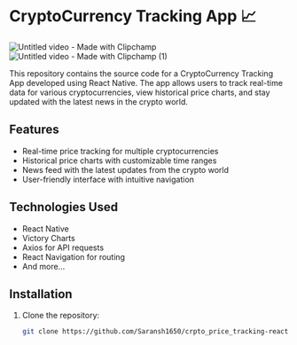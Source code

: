 # CryptoCurrency Tracking App 📈


![Untitled video - Made with Clipchamp](https://github.com/Saransh1650/crpto_price_tracking-react-native/assets/91770163/e66263fe-78ce-43da-a416-cf955386410f) 
![Untitled video - Made with Clipchamp (1)](https://github.com/Saransh1650/crpto_price_tracking-react-native/assets/91770163/10ad64b8-202d-41bc-a153-47e06acb6ba9)

This repository contains the source code for a CryptoCurrency Tracking App developed using React Native. The app allows users to track real-time data for various cryptocurrencies, view historical price charts, and stay updated with the latest news in the crypto world.

## Features

- Real-time price tracking for multiple cryptocurrencies
- Historical price charts with customizable time ranges
- News feed with the latest updates from the crypto world
- User-friendly interface with intuitive navigation

## Technologies Used

- React Native
- Victory Charts
- Axios for API requests
- React Navigation for routing
- And more...

## Installation

1. Clone the repository:

   ```bash
   git clone https://github.com/Saransh1650/crpto_price_tracking-react-native.git
